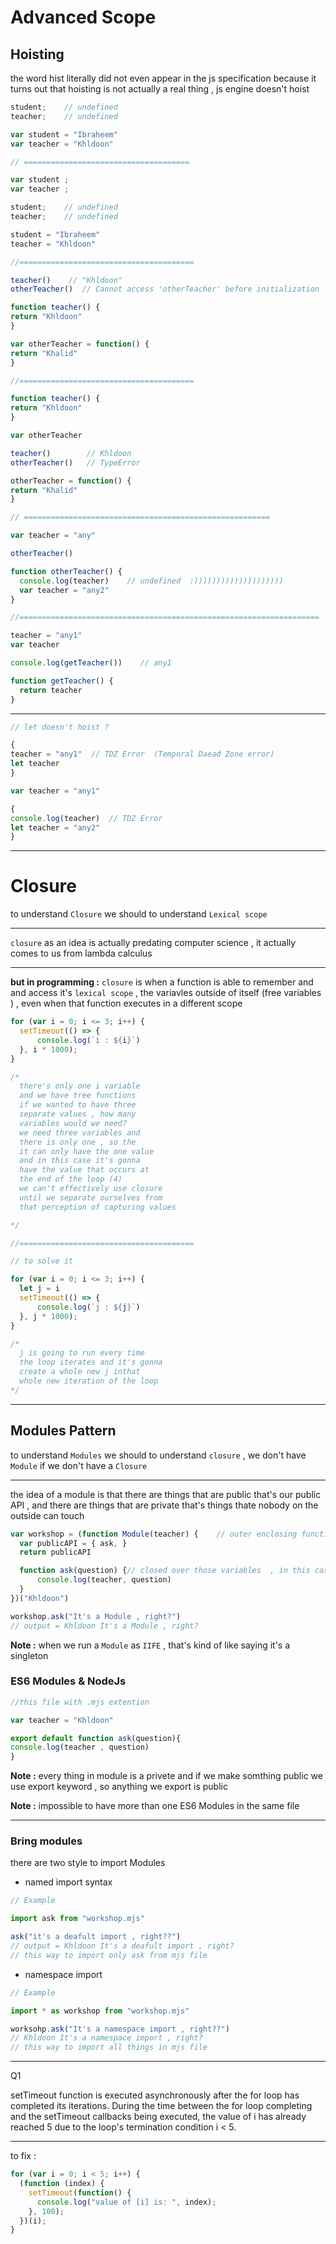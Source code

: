# Advanced Scope

## Hoisting
the word hist literally did not even appear in the js specification because it turns out that hoisting is not actually a real thing  , js engine doesn't hoist 

```js
student;    // undefined
teacher;    // undefined

var student = "Ibraheem"
var teacher = "Khldoon"

// =====================================

var student ;
var teacher ;

student;    // undefined
teacher;    // undefined

student = "Ibraheem"
teacher = "Khldoon"

//=======================================

teacher()    // "Khldoon"
otherTeacher()  // Cannot access 'otherTeacher' before initialization

function teacher() {
return "Khldoon"
}

var otherTeacher = function() {
return "Khalid"
}

//=======================================

function teacher() {
return "Khldoon"
}

var otherTeacher

teacher()        // Khldoon
otherTeacher()   // TypeError

otherTeacher = function() {
return "Khalid"
}

// =======================================================

var teacher = "any"

otherTeacher()

function otherTeacher() {
  console.log(teacher)    // undefined  :))))))))))))))))))))
  var teacher = "any2"
}

//===================================================================

teacher = "any1"
var teacher

console.log(getTeacher())    // any1

function getTeacher() {
  return teacher
}
```

---

```js
// let doesn't hoist ?

{
teacher = "any1"  // TDZ Error  (Temporal Daead Zone error)
let teacher
}

var teacher = "any1"

{
console.log(teacher)  // TDZ Error
let teacher = "any2"
}
```

--- 
# Closure

to understand `Closure` we should to understand `Lexical scope`

---

`closure` as an idea is actually predating computer science , it actually comes to us from lambda calculus 

--- 
**but in programming :** `closure` is when a function is able to remember and and access it's `lexical scope` , the variavles outside of itself (free variables )  , even when that function executes in a different scope

```js
for (var i = 0; i <= 3; i++) {
  setTimeout(() => {
      console.log(`i : ${i}`)
  }, i * 1000);
}

/*
  there's only one i variable 
  and we have tree functions
  if we wanted to have three
  separate values , how many
  variables would we need?
  we need three variables and
  there is only one , so the
  it can only have the one value 
  and in this case it's gonna
  have the value that occurs at
  the end of the loop (4)
  we can't effectively use closure
  until we separate ourselves from
  that perception of capturing values

*/

//=======================================

// to solve it

for (var i = 0; i <= 3; i++) {
  let j = i
  setTimeout(() => {
      console.log(`j : ${j}`)
  }, j * 1000);
}

/* 
  j is going to run every time
  the loop iterates and it's gonna
  create a whole new j inthat
  whole new iteration of the loop
*/
```
---
## Modules Pattern

to understand `Modules` we should to understand `closure` , we don't have `Module` if
we don't have a `Closure` 

---
the idea of a module is that there are things that are public 
that's our public API , and there are things that are private 
that's things thate nobody on the outside can touch

```js
var workshop = (function Module(teacher) {    // outer enclosing function (IIFE)
  var publicAPI = { ask, }
  return publicAPI

  function ask(question) {// closed over those variables  , in this case closed over teacher variable
      console.log(teacher, question)
  }
})("Khldoon")

workshop.ask("It's a Module , right?")
// output = Khldoon It's a Module , right?
```

**Note :** when we run a `Module` as `IIFE` , that's kind of like saying it's a singleton 

### ES6 Modules & NodeJs

```mjs
//this file with .mjs extention

var teacher = "Khldoon"

export default function ask(question){
console.log(teacher , question)
}

```

**Note :** every thing in module is a privete and if we make somthing public we use export keyword , so anything we export is public 

**Note :** impossible to have more than one ES6 Modules in the same file

---
### Bring modules 

there are two style to import Modules 
- named import syntax
```js
// Example

import ask from "workshop.mjs"

ask("it's a deafult import , right??")
// output = Khldoon It's a deafult import , right?
// this way to import only ask from mjs file
```
- namespace import
```js
// Example

import * as workshop from "workshop.mjs"

worksohp.ask("It's a namespace import , right??")
// Khldoon It's a namespace import , right?
// this way to import all things in mjs file
```

---

Q1

setTimeout function is executed asynchronously after the for loop has completed its iterations. During the time between the for loop completing and the setTimeout callbacks being executed, the value of i has already reached 5 due to the loop's termination condition i < 5.

---
to fix :
```js
for (var i = 0; i < 5; i++) {
  (function (index) {
    setTimeout(function() {
      console.log("value of [i] is: ", index);
    }, 100);
  })(i);
}
```























